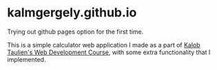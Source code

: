 # kalmgergely.github.io
Trying out github pages option for the first time.

This is a simple calculator web application I made as a part of [Kalob Taulien's Web Development Course](https://www.udemy.com/course/thecompletewebdeveloper/), with some extra functionality that I implemented.
